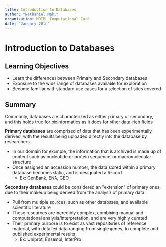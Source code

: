 ```yaml
---
title: Introduction to Databases
author: "Nathaniel Maki"
organization: MDIBL Computational Core
date: "January 20th"
---
```


# Introduction to Databases

## Learning Objectives

* Learn the differences between Primary and Secondary databases
* Exposure to the wide range of databases available for exploration
* Become familiar with standard use cases for a selection of sites covered

## Summary

Commonly, databases are characterized as either primary or secondary, and this holds true for bioinformatics as it does for other data-rich fields

**Primary databases** are comprised of data that has been experimentally derived, with the results being uploaded directly into the database by researchers

* In our domain for example, the information that is archived is made up of content such as nucleotide or protein sequence, or macromolecular structure
* Once assigned an accession number, the data stored within a primary database becomes static, and is designated a Record
  * Ex: GenBank, ENA, GEO

**Secondary databases** could be considered an "extension" of primary ones, due to their makeup being derived from the analysis of primary data

* Pull from multiple sources, such as other databases, and available scientific literature
* These resources are incredibly complex, combining manual and computational analysis/interpretation, and are very highly curated
* Their primary purpose is to exist as vast repositories of reference material, with detailed data ranging from single genes, to complete and published experimental results
  * Ex: Uniprot, Ensembl, InterPro